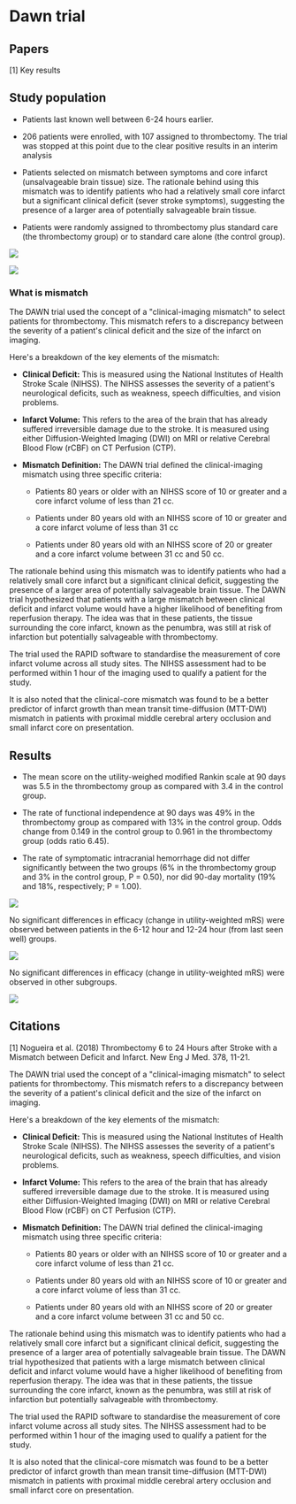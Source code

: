 # Dawn trial

## Papers

[1] Key results

## Study population

* Patients last known well between 6-24 hours earlier.

* 206 patients were enrolled, with 107 assigned to thrombectomy. The trial was stopped at this point due to the clear positive results in an interim analysis

* Patients selected on mismatch between symptoms and core infarct (unsalvageable brain tissue) size. The rationale behind using this mismatch was to identify patients who had a relatively small core infarct but a significant clinical deficit (sever stroke symptoms), suggesting the presence of a larger area of potentially salvageable brain tissue.

* Patients were randomly assigned to thrombectomy plus standard care (the thrombectomy group) or to standard care alone (the control group).

![](images/dawn_inclusion_criteria.jpg)

![](images/dawn_01.png)

### What is mismatch

The DAWN trial used the concept of a "clinical-imaging mismatch" to select patients for thrombectomy. This mismatch refers to a discrepancy between the severity of a patient's clinical deficit and the size of the infarct on imaging.

Here's a breakdown of the key elements of the mismatch:

* **Clinical Deficit:** This is measured using the National Institutes of Health Stroke Scale (NIHSS). The NIHSS assesses the severity of a patient's neurological deficits, such as weakness, speech difficulties, and vision problems.

* **Infarct Volume:** This refers to the area of the brain that has already suffered irreversible damage due to the stroke. It is measured using either Diffusion-Weighted Imaging (DWI) on MRI or relative Cerebral Blood Flow (rCBF) on CT Perfusion (CTP).

* **Mismatch Definition:** The DAWN trial defined the clinical-imaging mismatch using three specific criteria:

  * Patients 80 years or older with an NIHSS score of 10 or greater and a core infarct volume of less than 21 cc.
    
  * Patients under 80 years old with an NIHSS score of 10 or greater and a core infarct volume of less than 31 cc

  * Patients under 80 years old with an NIHSS score of 20 or greater and a core infarct volume between 31 cc and 50 cc.

The rationale behind using this mismatch was to identify patients who had a relatively small core infarct but a significant clinical deficit, suggesting the presence of a larger area of potentially salvageable brain tissue. The DAWN trial hypothesized that patients with a large mismatch between clinical deficit and infarct volume would have a higher likelihood of benefiting from reperfusion therapy. The idea was that in these patients, the tissue surrounding the core infarct, known as the penumbra, was still at risk of infarction but potentially salvageable with thrombectomy.

The trial used the RAPID software to standardise the measurement of core infarct volume across all study sites. The NIHSS assessment had to be performed within 1 hour of the imaging used to qualify a patient for the study.

It is also noted that the clinical-core mismatch was found to be a better predictor of infarct growth than mean transit time-diffusion (MTT-DWI) mismatch in patients with proximal middle cerebral artery occlusion and small infarct core on presentation.


## Results

* The mean score on the utility-weighed modified Rankin scale at 90 days was 5.5 in the thrombectomy group as compared with 3.4 in the control group.

* The rate of functional independence at 90 days was 49% in the thrombectomy group as compared with 13% in the control group. Odds change from 0.149 in the control group to 0.961 in the thrombectomy group (odds ratio 6.45).

* The rate of symptomatic intracranial hemorrhage did not differ significantly between the two groups (6% in the thrombectomy group and 3% in the control group, P = 0.50), nor did 90-day mortality (19% and 18%, respectively; P = 1.00).

![](images/dawn_02.png)

No significant differences in efficacy (change in utility-weighted mRS) were observed between patients in the 6-12 hour and 12-24 hour (from last seen well) groups.

![](images/dawn_03.png)

No significant differences in efficacy (change in utility-weighted mRS) were observed in other subgroups.

![](images/dawn_04.png)

## Citations

[1] Nogueira et al. (2018) Thrombectomy 6 to 24 Hours after Stroke with a Mismatch
between Deficit and Infarct. New Eng J Med. 378, 11-21.

The DAWN trial used the concept of a "clinical-imaging mismatch" to select patients for thrombectomy. This mismatch refers to a discrepancy between the severity of a patient's clinical deficit and the size of the infarct on imaging.

Here's a breakdown of the key elements of the mismatch:

* **Clinical Deficit:** This is measured using the National Institutes of Health Stroke Scale (NIHSS). The NIHSS assesses the severity of a patient's neurological deficits, such as weakness, speech difficulties, and vision problems.

* **Infarct Volume:** This refers to the area of the brain that has already suffered irreversible damage due to the stroke. It is measured using either Diffusion-Weighted Imaging (DWI) on MRI or relative Cerebral Blood Flow (rCBF) on CT Perfusion (CTP).

* **Mismatch Definition:** The DAWN trial defined the clinical-imaging mismatch using three specific criteria:

  * Patients 80 years or older with an NIHSS score of 10 or greater and a core infarct volume of less than 21 cc.
  
  * Patients under 80 years old with an NIHSS score of 10 or greater and a core infarct volume of less than 31 cc.
  
  * Patients under 80 years old with an NIHSS score of 20 or greater and a core infarct volume between 31 cc and 50 cc.

The rationale behind using this mismatch was to identify patients who had a relatively small core infarct but a significant clinical deficit, suggesting the presence of a larger area of potentially salvageable brain tissue. The DAWN trial hypothesized that patients with a large mismatch between clinical deficit and infarct volume would have a higher likelihood of benefiting from reperfusion therapy. The idea was that in these patients, the tissue surrounding the core infarct, known as the penumbra, was still at risk of infarction but potentially salvageable with thrombectomy.

The trial used the RAPID software to standardise the measurement of core infarct volume across all study sites. The NIHSS assessment had to be performed within 1 hour of the imaging used to qualify a patient for the study.

It is also noted that the clinical-core mismatch was found to be a better predictor of infarct growth than mean transit time-diffusion (MTT-DWI) mismatch in patients with proximal middle cerebral artery occlusion and small infarct core on presentation.

